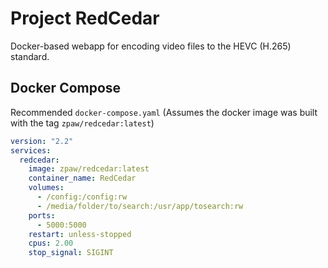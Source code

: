 # Project RedCedar

Docker-based webapp for encoding video files to the HEVC \(H.265\) standard.

## Docker Compose

Recommended `docker-compose.yaml` \(Assumes the docker image was built with the tag `zpaw/redcedar:latest`\)

```yaml
version: "2.2"
services:
  redcedar:
    image: zpaw/redcedar:latest
    container_name: RedCedar
    volumes:
      - /config:/config:rw
      - /media/folder/to/search:/usr/app/tosearch:rw
    ports:
      - 5000:5000
    restart: unless-stopped
    cpus: 2.00
    stop_signal: SIGINT
```
